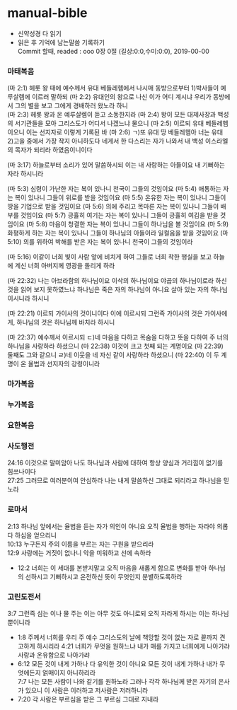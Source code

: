 # manual-bible  
- 신약성경 다 읽기  
- 읽은 후 기억에 남는말씀 기록하기  
  Commit 할때, readed : ooo 0장 0절 (길상:0:0,수미:0:0), 2019-00-00
               

### 마태복음  
(마 2:1)	헤롯 왕 때에 예수께서 유대 베들레헴에서 나시매 동방으로부터 1)박사들이 예루살렘에 이르러 말하되 
(마 2:2)	유대인의 왕으로 나신 이가 어디 계시냐 우리가 동방에서 그의 별을 보고 그에게 경배하러 왔노라 하니  
(마 2:3)	헤롯 왕과 온 예루살렘이 듣고 소동한지라
(마 2:4)	왕이 모든 대제사장과 백성의 서기관들을 모아 그리스도가 어디서 나겠느냐 물으니
(마 2:5)	이르되 유대 베들레헴이오니 이는 선지자로 이렇게 기록된 바
(마 2:6)	ㄱ)또 유대 땅 베들레헴아 너는 유대 2)고을 중에서 가장 작지 아니하도다 
            네게서 한 다스리는 자가 나와서 내 백성 이스라엘의 목자가 되리라 하였음이니이다
            
(마 3:17)	하늘로부터 소리가 있어 말씀하시되 이는 내 사랑하는 아들이요 내 기뻐하는 자라 하시니라

(마 5:3)	심령이 가난한 자는 복이 있나니 천국이 그들의 것임이요
(마 5:4)	애통하는 자는 복이 있나니 그들이 위로를 받을 것임이요
(마 5:5)	온유한 자는 복이 있나니 그들이 땅을 기업으로 받을 것임이요
(마 5:6)	의에 주리고 목마른 자는 복이 있나니 그들이 배부를 것임이요
(마 5:7)	긍휼히 여기는 자는 복이 있나니 그들이 긍휼히 여김을 받을 것임이요
(마 5:8)	마음이 청결한 자는 복이 있나니 그들이 하나님을 볼 것임이요
(마 5:9)	화평하게 하는 자는 복이 있나니 그들이 하나님의 아들이라 일컬음을 받을 것임이요
(마 5:10)	의를 위하여 박해를 받은 자는 복이 있나니 천국이 그들의 것임이라

(마 5:16)	이같이 너희 빛이 사람 앞에 비치게 하여 그들로 너희 착한 행실을 보고 하늘에 계신 너희 아버지께 영광을 돌리게 하라

(마 22:32) 나는 아브라함의 하나님이요 이삭의 하나님이요 야곱의 하나님이로라 하신 것을 읽어 보지 못하였느냐 
           하나님은 죽은 자의 하나님이 아니요 살아 있는 자의 하나님이시니라 하시니

(마 22:21)	이르되 가이사의 것이니이다 이에 이르시되 그런즉 가이사의 것은 가이사에게, 하나님의 것은 하나님께 바치라 하시니

(마 22:37)	예수께서 이르시되 ㄷ)네 마음을 다하고 목숨을 다하고 뜻을 다하여 주 너의 하나님을 사랑하라 하셨으니
(마 22:38)	이것이 크고 첫째 되는 계명이요
(마 22:39)	둘째도 그와 같으니 ㄹ)네 이웃을 네 자신 같이 사랑하라 하셨으니
(마 22:40)	이 두 계명이 온 율법과 선지자의 강령이니라

### 마가복음  


### 누가복음  


### 요한복음  


### 사도행전  
24:16 이것으로 말미암아 나도 하나님과 사람에 대하여 항상 양심과 거리낌이 없기를 힘쓰나이다  
27:25 그러므로 여러분이여 안심하라 나는 내게 말씀하신 그대로 되리라고 하나님을 믿노라

### 로마서  
2:13 하나님 앞에서는 율법을 듣는 자가 의인이 아니요 오직 율법을 행하는 자라야 의롭다 하심을 얻으리니  
10:13 누구든지 주의 이름을 부르는 자는 구원을 받으리라  
12:9 사랑에는 거짓이 없나니 악을 미워하고 선에 속하라  
* 12:2 너희는 이 세대를 본받지말고 오직 마음을 새롭게 함으로 변화를 받아 하나님의 선하시고 기뻐하시고 온전하신 뜻이 무엇인지 분별하도록하라

### 고린도전서 
3:7 그런즉 심는 이나 물 주는 이는 아무 것도 아니로되 오직 자라게 하시는 이는 하나님뿐이니라  
* 1:8 주께서 너희를 우리 주 예수 그리스도의 날에 책망할 것이 없는 자로 끝까지 견고하게 하시리라 
4:21 너희가 무엇을 원하느냐 내가 매를 가지고 너희에게 나아가랴 사랑과 온유함으로 나아가랴  
* 6:12 모든 것이 내게 가하나 다 유익한 것이 아니요 모든 것이 내게 가하나 내가 무엇에든지 얽매이지 아니하리라  
7:7 나는 모든 사람이 나와 같기를 원하노라 그러나 각각 하나님께 받은 자기의 은사가 있으니 이 사람은 이러하고 저사람은 저러하니라  
* 7:20 각 사람은 부르심을 받은 그 부르심 그대로 지내라    




